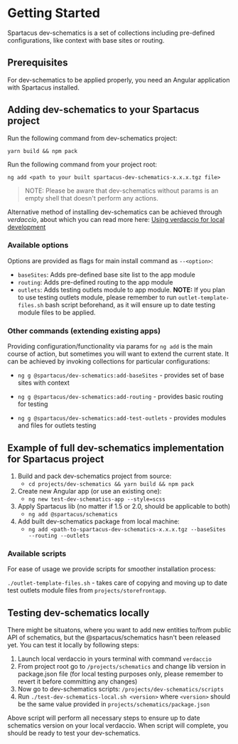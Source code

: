 # Getting Started

Spartacus dev-schematics is a set of collections including pre-defined configurations, like context with base sites or routing.

## Prerequisites

For dev-schematics to be applied properly, you need an Angular application with Spartacus installed.

## Adding dev-schematics to your Spartacus project

Run the following command from dev-schematics project:

`yarn build && npm pack`

Run the following command from your project root:

`ng add <path to your built spartacus-dev-schematics-x.x.x.tgz file>`

> NOTE: Please be aware that dev-schematics without params is an empty shell that doesn't perform any actions.

Alternative method of installing dev-schematics can be achieved through *verdaccio*, about which you can read more here: [Using verdaccio for local development](https://github.com/SAP/spartacus/tree/develop/projects/schematics#verdaccio-setup)

### Available options

Options are provided as flags for main install command as `--<option>`:

- `baseSites`: Adds pre-defined base site list to the app module
- `routing`: Adds pre-defined routing to the app module
- `outlets`: Adds testing outlets module to app module. **NOTE:** If you plan to use testing outlets module, please remember to run `outlet-template-files.sh` bash script beforehand, as it will ensure up to date testing module files to be applied. 

### Other commands (extending existing apps)

Providing configuration/functionality via params for `ng add` is the main course of action, but sometimes you will want to extend the current state. It can be achieved by invoking collections for particular configurations:

- `ng g @spartacus/dev-schematics:add-baseSites` - provides set of base sites with context 

- `ng g @spartacus/dev-schematics:add-routing` - provides basic routing for testing 

- `ng g @spartacus/dev-schematics:add-test-outlets` - provides modules and files for outlets testing


## Example of full dev-schematics implementation for Spartacus project

1. Build and pack dev-schematics project from source:
    - `cd projects/dev-schematics && yarn build && npm pack`
2. Create new Angular app (or use an existing one):
    - `ng new test-dev-schematics-app --style=scss`
3. Apply Spartacus lib (no matter if 1.5 or 2.0, should be applicable to both)
    - `ng add @spartacus/schematics`
4. Add built dev-schematics package from local machine:
    - `ng add <path-to-spartacus-dev-schematics-x.x.x.tgz --baseSites --routing --outlets`


### Available scripts

For ease of usage we provide scripts for smoother installation process:

`./outlet-template-files.sh` - takes care of copying and moving up to date test outlets module files from `projects/storefrontapp`.

## Testing dev-schematics locally

There might be situatons, where you want to add new entities to/from public API of schematics, but the @spartacus/schematics hasn't been released yet. You can test it locally by following steps:

1. Launch local verdaccio in yours terminal with command `verdaccio` 
2. From project root go to `/projects/schematics` and change lib version in package.json file (for local testing purposes only, please remember to revert it before committing any changes)
3. Now go to dev-schematics scripts: `/projects/dev-schematics/scripts`
4. Run `./test-dev-schematics-local.sh <version>` where `<version>` should be the same value provided in `projects/schematics/package.json`

Above script will perform all necessary steps to ensure up to date schematics version on your local verdaccio. When script will complete, you should be ready to test your dev-schematics.


